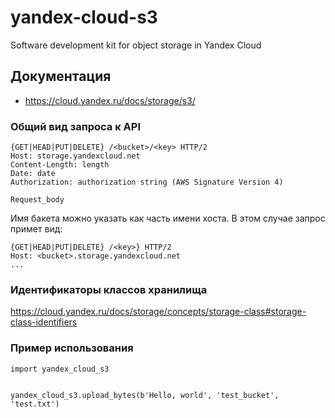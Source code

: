 # yandex-cloud-s3
Software development kit for object storage in Yandex Cloud

## Документация
* https://cloud.yandex.ru/docs/storage/s3/


### Общий вид запроса к API
```
{GET|HEAD|PUT|DELETE} /<bucket>/<key> HTTP/2
Host: storage.yandexcloud.net
Content-Length: length
Date: date
Authorization: authorization string (AWS Signature Version 4)

Request_body
```

Имя бакета можно указать как часть имени хоста. В этом случае запрос примет вид:
```
{GET|HEAD|PUT|DELETE} /<key>} HTTP/2
Host: <bucket>.storage.yandexcloud.net
...
```

### Идентификаторы классов хранилища
https://cloud.yandex.ru/docs/storage/concepts/storage-class#storage-class-identifiers


### Пример использования

```
import yandex_cloud_s3


yandex_cloud_s3.upload_bytes(b'Hello, world', 'test_bucket', 'test.txt')
